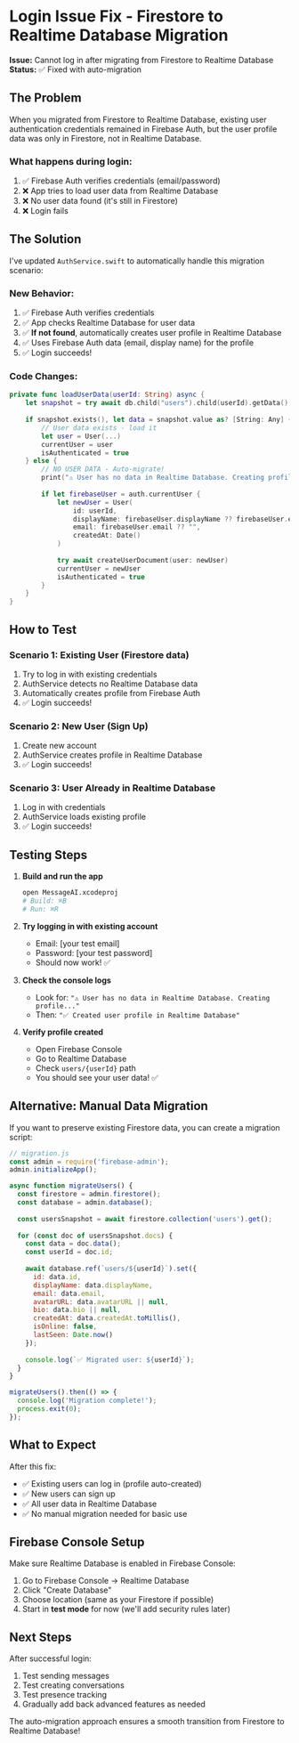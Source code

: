 # Login Issue Fix - Firestore to Realtime Database Migration

**Issue:** Cannot log in after migrating from Firestore to Realtime Database  
**Status:** ✅ Fixed with auto-migration

## The Problem

When you migrated from Firestore to Realtime Database, existing user authentication credentials remained in Firebase Auth, but the user profile data was only in Firestore, not in Realtime Database.

### What happens during login:
1. ✅ Firebase Auth verifies credentials (email/password)
2. ❌ App tries to load user data from Realtime Database
3. ❌ No user data found (it's still in Firestore)
4. ❌ Login fails

## The Solution

I've updated `AuthService.swift` to automatically handle this migration scenario:

### New Behavior:
1. ✅ Firebase Auth verifies credentials
2. ✅ App checks Realtime Database for user data
3. ✅ **If not found**, automatically creates user profile in Realtime Database
4. ✅ Uses Firebase Auth data (email, display name) for the profile
5. ✅ Login succeeds!

### Code Changes:

```swift
private func loadUserData(userId: String) async {
    let snapshot = try await db.child("users").child(userId).getData()
    
    if snapshot.exists(), let data = snapshot.value as? [String: Any] {
        // User data exists - load it
        let user = User(...)
        currentUser = user
        isAuthenticated = true
    } else {
        // NO USER DATA - Auto-migrate!
        print("⚠️ User has no data in Realtime Database. Creating profile...")
        
        if let firebaseUser = auth.currentUser {
            let newUser = User(
                id: userId,
                displayName: firebaseUser.displayName ?? firebaseUser.email?.components(separatedBy: "@").first ?? "User",
                email: firebaseUser.email ?? "",
                createdAt: Date()
            )
            
            try await createUserDocument(user: newUser)
            currentUser = newUser
            isAuthenticated = true
        }
    }
}
```

## How to Test

### Scenario 1: Existing User (Firestore data)
1. Try to log in with existing credentials
2. AuthService detects no Realtime Database data
3. Automatically creates profile from Firebase Auth
4. ✅ Login succeeds!

### Scenario 2: New User (Sign Up)
1. Create new account
2. AuthService creates profile in Realtime Database
3. ✅ Login succeeds!

### Scenario 3: User Already in Realtime Database
1. Log in with credentials
2. AuthService loads existing profile
3. ✅ Login succeeds!

## Testing Steps

1. **Build and run the app**
   ```bash
   open MessageAI.xcodeproj
   # Build: ⌘B
   # Run: ⌘R
   ```

2. **Try logging in with existing account**
   - Email: [your test email]
   - Password: [your test password]
   - Should now work! ✅

3. **Check the console logs**
   - Look for: `"⚠️ User has no data in Realtime Database. Creating profile..."`
   - Then: `"✅ Created user profile in Realtime Database"`

4. **Verify profile created**
   - Open Firebase Console
   - Go to Realtime Database
   - Check `users/{userId}` path
   - You should see your user data! ✅

## Alternative: Manual Data Migration

If you want to preserve existing Firestore data, you can create a migration script:

```javascript
// migration.js
const admin = require('firebase-admin');
admin.initializeApp();

async function migrateUsers() {
  const firestore = admin.firestore();
  const database = admin.database();
  
  const usersSnapshot = await firestore.collection('users').get();
  
  for (const doc of usersSnapshot.docs) {
    const data = doc.data();
    const userId = doc.id;
    
    await database.ref(`users/${userId}`).set({
      id: data.id,
      displayName: data.displayName,
      email: data.email,
      avatarURL: data.avatarURL || null,
      bio: data.bio || null,
      createdAt: data.createdAt.toMillis(),
      isOnline: false,
      lastSeen: Date.now()
    });
    
    console.log(`✅ Migrated user: ${userId}`);
  }
}

migrateUsers().then(() => {
  console.log('Migration complete!');
  process.exit(0);
});
```

## What to Expect

After this fix:
- ✅ Existing users can log in (profile auto-created)
- ✅ New users can sign up
- ✅ All user data in Realtime Database
- ✅ No manual migration needed for basic use

## Firebase Console Setup

Make sure Realtime Database is enabled in Firebase Console:

1. Go to Firebase Console → Realtime Database
2. Click "Create Database"
3. Choose location (same as your Firestore if possible)
4. Start in **test mode** for now (we'll add security rules later)

## Next Steps

After successful login:
1. Test sending messages
2. Test creating conversations
3. Test presence tracking
4. Gradually add back advanced features as needed

The auto-migration approach ensures a smooth transition from Firestore to Realtime Database!

